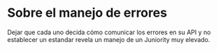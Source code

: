 # Sobre el manejo de errores

Dejar que cada uno decida cómo comunicar los errores en su API y no establecer un estandar revela un manejo de un Juniority muy elevado.
